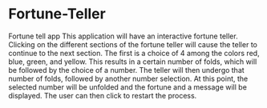 Fortune-Teller
==============

Fortune tell app
This application will have an interactive fortune teller. Clicking on the different sections of the fortune teller will
cause the teller to continue to the next section. The first is a choice of 4 among the colors red, blue, green, and yellow.
This results in a certain number of folds, which will be followed by the choice of a number. The teller will then 
undergo that number of folds, followed by another number selection. At this point, the selected number will be unfolded
and the fortune and a message will be displayed. The user can then click to restart the process. 
